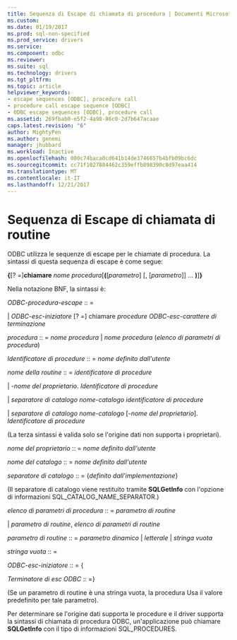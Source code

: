 ```yaml
---
title: Sequenza di Escape di chiamata di procedura | Documenti Microsoft
ms.custom: 
ms.date: 01/19/2017
ms.prod: sql-non-specified
ms.prod_service: drivers
ms.service: 
ms.component: odbc
ms.reviewer: 
ms.suite: sql
ms.technology: drivers
ms.tgt_pltfrm: 
ms.topic: article
helpviewer_keywords:
- escape sequences [ODBC], procedure call
- procedure call escape sequence [ODBC]
- ODBC escape sequences [ODBC], procedure call
ms.assetid: 269fbab0-e5f2-4a98-86c0-2d7b647acaae
caps.latest.revision: "6"
author: MightyPen
ms.author: genemi
manager: jhubbard
ms.workload: Inactive
ms.openlocfilehash: 080c74baca0cd641b14de3746657b4bfb09bc6dc
ms.sourcegitcommit: cc71f1027884462c359effb898390c8d97eaa414
ms.translationtype: MT
ms.contentlocale: it-IT
ms.lasthandoff: 12/21/2017
---
```

# <a name="procedure-call-escape-sequence"></a>Sequenza di Escape di chiamata di routine
ODBC utilizza le sequenze di escape per le chiamate di procedura. La sintassi di questa sequenza di escape è come segue:  
  
 **{**[? =]**chiamare** *nome procedura*[**(**[*parametro*] [, [*parametro*]] ... **)**]**}**  
  
 Nella notazione BNF, la sintassi è:  
  
 *ODBC-procedura-escape* :: =  
  
 &#124; *ODBC-esc-iniziatore* [? =] chiamare *procedure ODBC-esc-carattere di terminazione*  
  
 *procedura* :: = *nome procedura* &#124; *nome procedura* (*elenco di parametri di procedura*)  
  
 *Identificatore di procedure* :: = *nome definito dall'utente*  
  
 *nome della routine* :: = *identificatore di procedure*  
  
 &#124; *-nome del proprietario*. *Identificatore di procedure*  
  
 &#124; *separatore di catalogo nome-catalogo* *identificatore di procedure*  
  
 &#124; *separatore di catalogo nome-catalogo* [*-nome del proprietario*]. *Identificatore di procedure*  
  
 (La terza sintassi è valida solo se l'origine dati non supporta i proprietari).  
  
 *nome del proprietario* :: = *nome definito dall'utente*  
  
 *nome del catalogo* :: = *nome definito dall'utente*  
  
 *separatore di catalogo* :: = {*definito dall'implementazione*}  
  
 (Il separatore di catalogo viene restituito tramite **SQLGetInfo** con l'opzione di informazioni SQL_CATALOG_NAME_SEPARATOR.)  
  
 *elenco di parametri di procedura* :: = *parametro di routine*  
  
 &#124; *parametro di routine*, *elenco di parametri di routine*  
  
 *parametro di routine* :: = *parametro dinamico* &#124; *letterale* &#124; *stringa vuota*  
  
 *stringa vuota* :: =  
  
 *ODBC-esc-iniziatore* :: = {  
  
 *Terminatore di esc ODBC* :: =}  
  
 (Se un parametro di routine è una stringa vuota, la procedura Usa il valore predefinito per tale parametro).  
  
 Per determinare se l'origine dati supporta le procedure e il driver supporta la sintassi di chiamata di procedura ODBC, un'applicazione può chiamare **SQLGetInfo** con il tipo di informazioni SQL_PROCEDURES.
